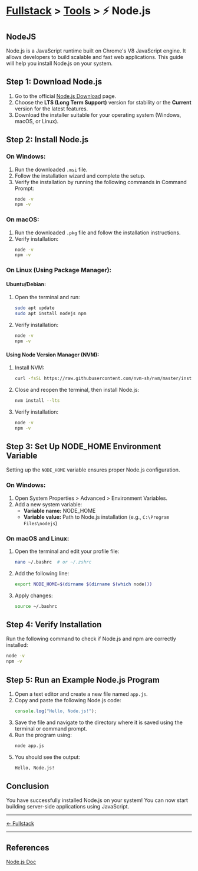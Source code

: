 # [Fullstack](../../) > [Tools](../) > ⚡ Node.js 

## NodeJS
Node.js is a JavaScript runtime built on Chrome's V8 JavaScript engine. It allows developers to build scalable and fast web applications. This guide will help you install Node.js on your system.

## Step 1: Download Node.js
1. Go to the official [Node.js Download](https://nodejs.org/) page.
2. Choose the **LTS (Long Term Support)** version for stability or the **Current** version for the latest features.
3. Download the installer suitable for your operating system (Windows, macOS, or Linux).

## Step 2: Install Node.js
### On Windows:
1. Run the downloaded `.msi` file.
2. Follow the installation wizard and complete the setup.
3. Verify the installation by running the following commands in Command Prompt:
   ```sh
   node -v
   npm -v
   ```

### On macOS:
1. Run the downloaded `.pkg` file and follow the installation instructions.
2. Verify installation:
   ```sh
   node -v
   npm -v
   ```

### On Linux (Using Package Manager):
#### Ubuntu/Debian:
1. Open the terminal and run:
   ```sh
   sudo apt update
   sudo apt install nodejs npm
   ```
2. Verify installation:
   ```sh
   node -v
   npm -v
   ```

#### Using Node Version Manager (NVM):
1. Install NVM:
   ```sh
   curl -fsSL https://raw.githubusercontent.com/nvm-sh/nvm/master/install.sh | bash
   ```
2. Close and reopen the terminal, then install Node.js:
   ```sh
   nvm install --lts
   ```
3. Verify installation:
   ```sh
   node -v
   npm -v
   ```

## Step 3: Set Up NODE_HOME Environment Variable
Setting up the `NODE_HOME` variable ensures proper Node.js configuration.

### On Windows:
1. Open System Properties > Advanced > Environment Variables.
2. Add a new system variable:
   - **Variable name:** NODE_HOME
   - **Variable value:** Path to Node.js installation (e.g., `C:\Program Files\nodejs`)

### On macOS and Linux:
1. Open the terminal and edit your profile file:
   ```sh
   nano ~/.bashrc  # or ~/.zshrc
   ```
2. Add the following line:
   ```sh
   export NODE_HOME=$(dirname $(dirname $(which node)))
   ```
3. Apply changes:
   ```sh
   source ~/.bashrc
   ```

## Step 4: Verify Installation
Run the following command to check if Node.js and npm are correctly installed:
```sh
node -v
npm -v
```

## Step 5: Run an Example Node.js Program
1. Open a text editor and create a new file named `app.js`.
2. Copy and paste the following Node.js code:
   ```js
   console.log("Hello, Node.js!");
   ```
3. Save the file and navigate to the directory where it is saved using the terminal or command prompt.
4. Run the program using:
   ```sh
   node app.js
   ```
5. You should see the output:
   ```sh
   Hello, Node.js!
   ```

## Conclusion
You have successfully installed Node.js on your system! You can now start building server-side applications using JavaScript.

---

[← Fullstack](../../)

---

## References
[Node.js Doc](https://nodejs.org/docs/latest/api/)
